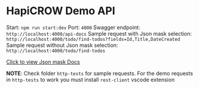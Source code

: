 # HapiCROW Demo API

Start: `npm run start:dev`
Port: `4000`
Swagger endpoint: `http://localhost:4000/api-docs`
Sample request with Json mask selection: `http://localhost:4000/todo/find-todos?fields=Id,Title,DateCreated`
Sample request without Json mask selection: `http://localhost:4000/todo/find-todos`

[Click to view Json mask Docs](https://github.com/nemtsov/json-mask)

**NOTE**: Check folder `http-tests` for sample requests. For the demo requests in `http-tests` to work you must install `rest-client` vscode extension

